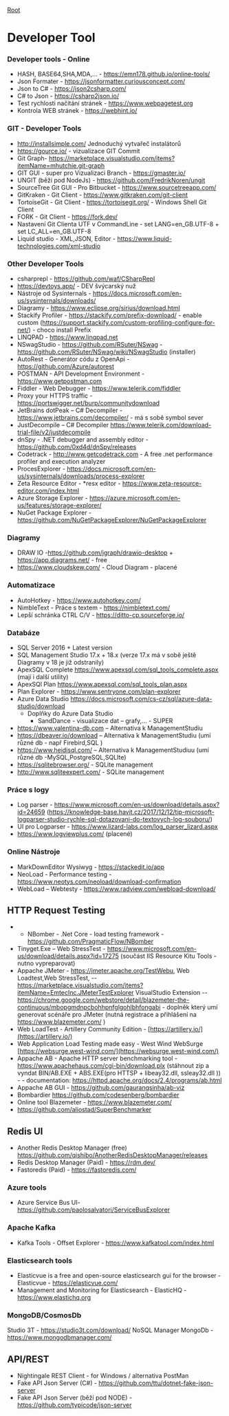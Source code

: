 [Root](../README.md)

# Developer Tool

### Developer tools - Online

- HASH, BASE64,SHA,MDA,... - https://emn178.github.io/online-tools/
- Json Formater - https://jsonformatter.curiousconcept.com/
- Json to C# - https://json2csharp.com/
- C# to Json - https://csharp2json.io/
- Test rychlosti načítání stránek - https://www.webpagetest.org
- Kontrola WEB stránek - https://webhint.io/


### GIT - Developer Tools
- http://installsimple.com/  Jednoduchý vytvařeč instalátorů
- https://gource.io/  - vizualizace GIT Commit
- Git Graph-  https://marketplace.visualstudio.com/items?itemName=mhutchie.git-graph
- GIT GUI - super pro Vizualizaci Branch - https://gmaster.io/
- UNGIT (běží pod NodeJs) - https://github.com/FredrikNoren/ungit
- SourceTree Git GUI - Pro Bitbucket - https://www.sourcetreeapp.com/
- GitKraken - Git Client -  https://www.gitkraken.com/git-client  
- TortoiseGit - Git Client - https://tortoisegit.org/ - Windows Shell Git Client
- FORK - Git Client - https://fork.dev/
- Nastavení Git Clienta UTF v CommandLine -  set LANG=en_GB.UTF-8 + set LC_ALL=en_GB.UTF-8
- Liquid studio - XML,JSON, Editor - https://www.liquid-technologies.com/xml-studio

### Other Developer Tools
- csharprepl - https://github.com/waf/CSharpRepl
- https://devtoys.app/ - DEV švýcarský nuž
- Nástroje od Sysinternals - https://docs.microsoft.com/en-us/sysinternals/downloads/
- Diagramy - https://www.eclipse.org/sirius/download.html
- Stackify Profiler - https://stackify.com/prefix-download/  - enable custom  (https://support.stackify.com/custom-profiling-configure-for-net/) - choco install Prefix
- LINQPAD  - https://www.linqpad.net
- NSwagStudio - https://github.com/RSuter/NSwag - https://github.com/RSuter/NSwag/wiki/NSwagStudio (installer)
- AutoRest - Generátor códu z OpenApi - https://github.com/Azure/autorest
- POSTMAN - API Development Environment - https://www.getpostman.com
- Fiddler - Web Debugger - https://www.telerik.com/fiddler 
- Proxy your HTTPS traffic - https://portswigger.net/burp/communitydownload
- JetBrains dotPeak – C# Decompiler - https://www.jetbrains.com/decompiler/ - má s sobě symbol sever
- JustDecompile – C# Decompiler https://www.telerik.com/download-trial-file/v2/justdecompile 
- dnSpy  - .NET debugger and assembly editor  - https://github.com/0xd4d/dnSpy/releases 
- Codetrack -  http://www.getcodetrack.com - A free .net performance profiler and execution analyzer
- ProcesExplorer - https://docs.microsoft.com/en-us/sysinternals/downloads/process-explorer 
- Zeta Resource Editor - *resx editor - https://www.zeta-resource-editor.com/index.html 
- Azure Storage Explorer - https://azure.microsoft.com/en-us/features/storage-explorer/
- NuGet Package Explorer - https://github.com/NuGetPackageExplorer/NuGetPackageExplorer

### Diagramy
- DRAW IO  -https://github.com/jgraph/drawio-desktop + https://app.diagrams.net/ - free
- https://www.cloudskew.com/ - Cloud Diagram - placené

### Automatizace
- AutoHotkey - https://www.autohotkey.com/
- NimbleText - Práce s textem - https://nimbletext.com/
- Lepší schránka  CTRL C/V - https://ditto-cp.sourceforge.io/

### Databáze
- SQL Server 2016 + Latest version
- SQL Management Studio 17.x + 18.x  (verze 17.x má v sobě ještě Diagramy v 18 je již odstranily)
- ApexSQL Complete https://www.apexsql.com/sql_tools_complete.aspx (mají i další utility)
- ApexSQl Plan https://www.apexsql.com/sql_tools_plan.aspx 
- Plan Explorer - https://www.sentryone.com/plan-explorer 
- Azure Data Studio https://docs.microsoft.com/cs-cz/sql/azure-data-studio/download
	- Doplňky do Azure Data Studio
		- SandDance  - visualizace dat – grafy,… - SUPER
- https://www.valentina-db.com – Alternativa k ManagementStudiu
- https://dbeaver.io/download – Alternativa k ManagementStudiu (umí různé db - např Firebird,SQL )
- https://www.heidisql.com/  – Alternativa k ManagementStudiuu (umí různé db -MySQL,PostgreSQL,SQLIte)
- https://sqlitebrowser.org/ - SQLite management
- http://www.sqliteexpert.com/ - SQLite management

### Práce s logy
- Log parser - https://www.microsoft.com/en-us/download/details.aspx?id=24659 (https://knowledge-base.havit.cz/2017/12/12/tip-microsoft-logparser-studio-rychle-sql-dotazovani-do-textovych-log-souboru/)
- UI pro Logparser - https://www.lizard-labs.com/log_parser_lizard.aspx
- https://www.logviewplus.com/ (placené)


### Online Nástroje
- MarkDownEditor Wysiwyg - https://stackedit.io/app
- NeoLoad - Performance testing - https://www.neotys.com/neoload/download-confirmation
- WebLoad – Webtesty - https://www.radview.com/webload-download/ 


## HTTP Request Testing
- - NBomber - .Net Core - load testing framework - https://github.com/PragmaticFlow/NBomber
- Tinyget.Exe – Web StressTest -  https://www.microsoft.com/en-us/download/details.aspx?id=17275 (součást IIS Resource Kitu Tools - nutno vypreparovat)
- Appache JMeter - https://jmeter.apache.org/TestWebu, Web Loadtest,Web StressTest,
	-- https://marketplace.visualstudio.com/items?itemName=EmtecInc.JMeterTestExplorer VisualStudio Extension
	--https://chrome.google.com/webstore/detail/blazemeter-the-continuous/mbopgmdnpcbohhpnfglgohlbhfongabi - doplněk který umí generovat scénáře pro JMeter (nutná registrace a přihlášení na https://www.blazemeter.com/ )
- Web LoadTest - Artillery Community Edition - [https://artillery.io/](https://artillery.io/)
- Web Application Load Testing made easy - West Wind WebSurge [https://websurge.west-wind.com/](https://websurge.west-wind.com/)
- Appache AB - Apache HTTP server benchmarking tool - https://www.apachehaus.com/cgi-bin/download.plx (stáhnout zip a vyndat BIN/AB.EXE + ABS.EXE(pro HTTSP + libeay32.dll, ssleay32.dll )) -  - documentation: https://httpd.apache.org/docs/2.4/programs/ab.html 
- Appache AB GUI - https://github.com/gaurangsinha/ab-viz 
- Bombardier https://github.com/codesenberg/bombardier
- Online tool Blazemeter - https://www.blazemeter.com/
- https://github.com/aliostad/SuperBenchmarker



## Redis UI
- Another Redis Desktop Manager (free) https://github.com/qishibo/AnotherRedisDesktopManager/releases
- Redis Desktop Manager (Paid) - https://rdm.dev/
- Fastoredis (Paid) - https://fastoredis.com/

### Azure tools
- Azure Service Bus UI- https://github.com/paolosalvatori/ServiceBusExplorer

### Apache Kafka
- Kafka Tools - Offset Explorer - https://www.kafkatool.com/index.html

### Elasticsearch tools
- Elasticvue is a free and open-source elasticsearch gui for the browser - Elasticvue - https://elasticvue.com/
- Management and Monitoring for Elasticsearch - ElasticHQ - https://www.elastichq.org

### MongoDB/CosmosDb
Studio 3T - https://studio3t.com/download/
NoSQL Manager MongoDb - https://www.mongodbmanager.com/

## API/REST
- Nightingale REST Client - for Windows / alternativa PostMan
- Fake API Json Server (C#) - https://github.com/ttu/dotnet-fake-json-server
- Fake API Json Server (běží pod NODE) -  https://github.com/typicode/json-server
 
